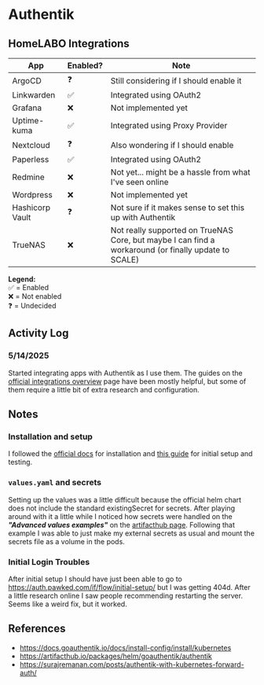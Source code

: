 # Authentik

## HomeLABO Integrations

| App | Enabled? | Note |
|---|---|---|
| ArgoCD | ❓ | Still considering if I should enable it |
| Linkwarden | ✅ | Integrated using OAuth2 |
| Grafana | ❌ | Not implemented yet |
| Uptime-kuma | ✅ | Integrated using Proxy Provider |
| Nextcloud | ❓ | Also wondering if I should enable |
| Paperless | ✅ | Integrated using OAuth2 |
| Redmine | ❌ | Not yet... might be a hassle from what I've seen online |
| Wordpress | ❌ | Not implemented yet |
| Hashicorp Vault | ❓ | Not sure if it makes sense to set this up with Authentik |
| TrueNAS | ❌ | Not really supported on TrueNAS Core, but maybe I can find a workaround (or finally update to SCALE) |

**Legend:**  
✅ = Enabled  
❌ = Not enabled  
❓ = Undecided  

## Activity Log

### 5/14/2025

Started integrating apps with Authentik as I use them.  The guides on the [official integrations overview](https://docs.goauthentik.io/integrations/) page have been mostly helpful, but some of them require a little bit of extra research and configuration.

## Notes

### Installation and setup

I followed the [official docs](https://docs.goauthentik.io/docs/install-config/install/kubernetes) for installation and [this guide](https://surajremanan.com/posts/authentik-with-kubernetes-forward-auth/) for initial setup and testing.

### `values.yaml` and secrets

Setting up the values was a little difficult because the official helm chart does not include the standard existingSecret for secrets.  After playing around with it a little while I noticed how secrets were handled on the ***"Advanced values examples"*** on the [artifacthub page](https://artifacthub.io/packages/helm/goauthentik/authentik).  Following that example I was able to just make my external secrets as usual and mount the secrets file as a volume in the pods.

### Initial Login Troubles

After initial setup I should have just been able to go to <https://auth.pawked.com/if/flow/initial-setup/> but I was getting 404d.  After a little research online I saw people recommending restarting the server.  Seems like a weird fix, but it worked.

## References

- <https://docs.goauthentik.io/docs/install-config/install/kubernetes>
- <https://artifacthub.io/packages/helm/goauthentik/authentik>
- <https://surajremanan.com/posts/authentik-with-kubernetes-forward-auth/>
